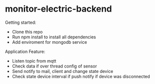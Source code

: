 # monitor-electric-backend
Getting started:
- Clone this repo
- Run npm install to install all dependencies
- Add enviroment for mongodb service

Application Feature:
- Listen topic from mqtt
- Check data if over thread config of sensor
- Send notify to mail, client and change state device
- Check state device interval if push notify if device was disconnected
